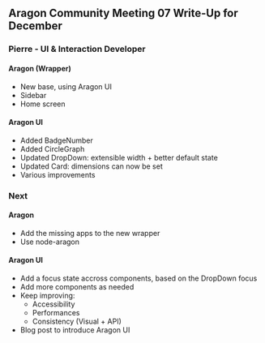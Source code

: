 ## Aragon Community Meeting 07 Write-Up for December

### Pierre - UI & Interaction Developer

#### Aragon (Wrapper)

- New base, using Aragon UI
- Sidebar
- Home screen

#### Aragon UI

- Added BadgeNumber
- Added CircleGraph
- Updated DropDown: extensible width + better default state
- Updated Card: dimensions can now be set
- Various improvements

### Next

#### Aragon

- Add the missing apps to the new wrapper
- Use node-aragon

#### Aragon UI

- Add a focus state accross components, based on the DropDown focus
- Add more components as needed
- Keep improving:
  - Accessibility
  - Performances
  - Consistency (Visual + API)
- Blog post to introduce Aragon UI
